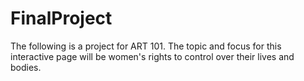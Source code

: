 # FinalProject
 The following is a project for ART 101. The topic and focus for this interactive page will be women's rights to control over their lives and bodies.
